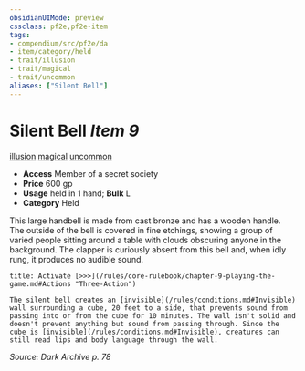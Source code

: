 ```yaml
---
obsidianUIMode: preview
cssclass: pf2e,pf2e-item
tags:
- compendium/src/pf2e/da
- item/category/held
- trait/illusion
- trait/magical
- trait/uncommon
aliases: ["Silent Bell"]
---
```

# Silent Bell *Item 9*  
[illusion](/rules/traits/illusion.md)  [magical](/rules/traits/magical.md)  [uncommon](/rules/traits/uncommon.md)  

- **Access** Member of a secret society
- **Price** 600 gp
- **Usage** held in 1 hand; **Bulk** L
- **Category** Held

This large handbell is made from cast bronze and has a wooden handle. The outside of the bell is covered in fine etchings, showing a group of varied people sitting around a table with clouds obscuring anyone in the background. The clapper is curiously absent from this bell and, when idly rung, it produces no audible sound.

```ad-embed-ability
title: Activate [>>>](/rules/core-rulebook/chapter-9-playing-the-game.md#Actions "Three-Action")

The silent bell creates an [invisible](/rules/conditions.md#Invisible) wall surrounding a cube, 20 feet to a side, that prevents sound from passing into or from the cube for 10 minutes. The wall isn't solid and doesn't prevent anything but sound from passing through. Since the cube is [invisible](/rules/conditions.md#Invisible), creatures can still read lips and body language through the wall.
```

*Source: Dark Archive p. 78*